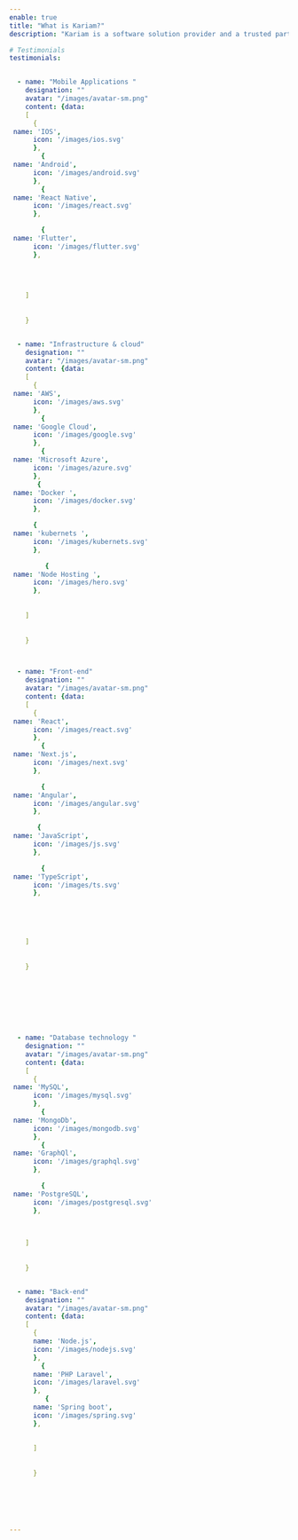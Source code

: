 ```yaml
---
enable: true
title: "What is Kariam?"
description: "Kariam is a software solution provider and a trusted partner for bussinesses seeking to streamline their operations and enhance their productivity, We design, develope and integrate custom software solutions in addition to IT departments outsourcing . "

# Testimonials
testimonials:


  - name: "Mobile Applications "
    designation: ""
    avatar: "/images/avatar-sm.png"
    content: {data:
    [
      {
 name: 'IOS',
      icon: '/images/ios.svg'
      },
        {
 name: 'Android',
      icon: '/images/android.svg'
      },
        {
 name: 'React Native',
      icon: '/images/react.svg'
      },

        {
 name: 'Flutter',
      icon: '/images/flutter.svg'
      },

 
      
     
    ]
    
    
    }    


  - name: "Infrastructure & cloud"
    designation: ""
    avatar: "/images/avatar-sm.png"
    content: {data:
    [
      {
 name: 'AWS',
      icon: '/images/aws.svg'
      },
        {
 name: 'Google Cloud',
      icon: '/images/google.svg'
      },
        {
 name: 'Microsoft Azure',
      icon: '/images/azure.svg'
      },
       {
 name: 'Docker ',
      icon: '/images/docker.svg'
      },

      {
 name: 'kubernets ',
      icon: '/images/kubernets.svg'
      },

         {
 name: 'Node Hosting ',
      icon: '/images/hero.svg'
      },
      
     
    ]
    
    
    }



  - name: "Front-end"
    designation: ""
    avatar: "/images/avatar-sm.png"
    content: {data:
    [
      {
 name: 'React',
      icon: '/images/react.svg'
      },
        {
 name: 'Next.js',
      icon: '/images/next.svg'
      },

        {
 name: 'Angular',
      icon: '/images/angular.svg'
      },

       {
 name: 'JavaScript',
      icon: '/images/js.svg'
      },

        {
 name: 'TypeScript',
      icon: '/images/ts.svg'
      },


      
      
     
    ]
    
    
    }  

  


 



  - name: "Database technology "
    designation: ""
    avatar: "/images/avatar-sm.png"
    content: {data:
    [
      {
 name: 'MySQL',
      icon: '/images/mysql.svg'
      },
        {
 name: 'MongoDb',
      icon: '/images/mongodb.svg'
      },
        {
 name: 'GraphQl',
      icon: '/images/graphql.svg'
      },

        {
 name: 'PostgreSQL',
      icon: '/images/postgresql.svg'
      },

      
     
    ]
    
    
    }  


  - name: "Back-end"
    designation: ""
    avatar: "/images/avatar-sm.png"
    content: {data:
    [
      {
      name: 'Node.js',
      icon: '/images/nodejs.svg'
      },
        {
      name: 'PHP Laravel',
      icon: '/images/laravel.svg'
      },
         {
      name: 'Spring boot',
      icon: '/images/spring.svg'
      },
      
     
      ]
    
    
      }
  


 

 
---
```

